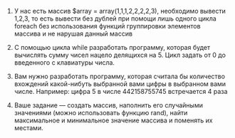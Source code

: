 1) У нас есть массив $array = array(1,1,1,2,2,2,2,3), необходимо вывести 1,2,3, то есть вывести без дублей при помощи лишь одного цикла foreach без использования функций группировки элементов массива и не нарушая данный массив

1) С помощью цикла while разработать программу, которая будет вычислять сумму чисел нацело делящихся на 5. Цикл задать от 0 до введенного с клавиатуры числа.

1) Вам нужно разработать программу, которая считала бы количество вхождений какой-нибуть выбранной вами цифры в выбранном вами числе. Например: цифра 5 в числе 442158755745 встречается 4 раза

1) Ваше задание — создать массив, наполнить его случайными значениями (можно использовать функцию rand), найти максимальное и минимальное значение массива и поменять их местами.

